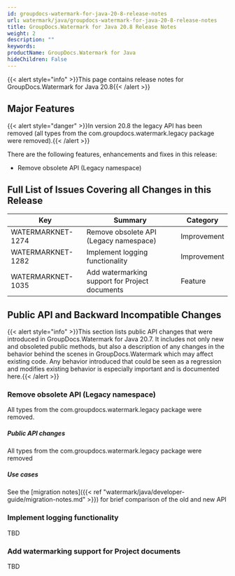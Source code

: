 ```yaml
---
id: groupdocs-watermark-for-java-20-8-release-notes
url: watermark/java/groupdocs-watermark-for-java-20-8-release-notes
title: GroupDocs.Watermark for Java 20.8 Release Notes
weight: 2
description: ""
keywords: 
productName: GroupDocs.Watermark for Java
hideChildren: False
---
```

{{< alert style="info" >}}This page contains release notes for GroupDocs.Watermark for Java 20.8{{< /alert >}}

## Major Features

{{< alert style="danger" >}}In version 20.8 the legacy API has been removed (all types from the com.groupdocs.watermark.legacy package were removed).{{< /alert >}}

There are the following features, enhancements and fixes in this release:

*   Remove obsolete API (Legacy namespace)

## Full List of Issues Covering all Changes in this Release

| Key | Summary | Category |
| --- | --- | --- |
| WATERMARKNET-1274 | Remove obsolete API (Legacy namespace) | Improvement |
| WATERMARKNET-1282 | Implement logging functionality | Improvement |
| WATERMARKNET-1035 | Add watermarking support for Project documents | Feature |

## Public API and Backward Incompatible Changes

{{< alert style="info" >}}This section lists public API changes that were introduced in GroupDocs.Watermark for Java 20.7. It includes not only new and obsoleted public methods, but also a description of any changes in the behavior behind the scenes in GroupDocs.Watermark which may affect existing code. Any behavior introduced that could be seen as a regression and modifies existing behavior is especially important and is documented here.{{< /alert >}}

### Remove obsolete API (Legacy namespace)

All types from the com.groupdocs.watermark.legacy package were removed.

##### Public API changes

All types from the com.groupdocs.watermark.legacy package were removed

##### Use cases

See the [migration notes]({{< ref "watermark/java/developer-guide/migration-notes.md" >}}) for brief comparison of the old and new API

### Implement logging functionality

TBD

### Add watermarking support for Project documents

TBD